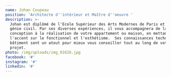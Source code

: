 ```yaml
---
name: Johan Coupeau
position: 'Architecte d''intérieur et Maître d''oeuvre '
description: >-
  Johan est diplômé de l'Ecole Supérieur des Arts Modernes de Paris et formé en
  génie civil. Par ses diverses expériences, il vous accompagnera de la
  conception à la réalisation de votre appartement ou maison, en mettant
  l'accent sur le fonctionnel et l'esthétisme.  Ses connaissances techniques du
  bâtiment sont un atout pour mieux vous conseiller tout au long de votre
  projet.                                                                                                                                                                
photo: /img/uploads/img_0162b.jpg
facebook: '#'
instagram: '#'
linkedin: '#'
---
```


